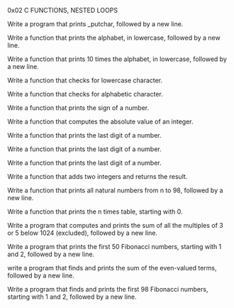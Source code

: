 0x02 C FUNCTIONS, NESTED LOOPS

Write a program that prints _putchar, followed by a new line.

Write a function that prints the alphabet, in lowercase, followed by a new line.

Write a function that prints 10 times the alphabet, in lowercase, followed by a new line.

Write a function that checks for lowercase character.

Write a function that checks for alphabetic character.

Write a function that prints the sign of a number.

Write a function that computes the absolute value of an integer.

Write a function that prints the last digit of a number.

Write a function that prints the last digit of a number.

Write a function that prints the last digit of a number.

Write a function that adds two integers and returns the result.

Write a function that prints all natural numbers from n to 98, followed by a new line.

Write a function that prints the n times table, starting with 0.

Write a program that computes and prints the sum of all the multiples of 3 or 5 below 1024 (excluded), followed by a new line.

Write a program that prints the first 50 Fibonacci numbers, starting with 1 and 2, followed by a new line.

write a program that finds and prints the sum of the even-valued terms, followed by a new line.

Write a program that finds and prints the first 98 Fibonacci numbers, starting with 1 and 2, followed by a new line.
